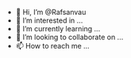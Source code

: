 - 👋 Hi, I’m @Rafsanvau
- 👀 I’m interested in ...
- 🌱 I’m currently learning ...
- 💞️ I’m looking to collaborate on ...
- 📫 How to reach me ...

<!---
Rafsanvau/Rafsanvau is a ✨ special ✨ repository because its `README.md` (this file) appears on your GitHub profile.
You can click the Preview link to take a look at your changes.
--->
